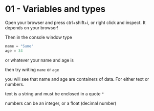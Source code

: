 # 01 - Variables and types

Open your browser and press ctrl+shift+i, or right click and inspect. It depends on your browser!

Then in the console window type

```javascript
name = "Sune"
age = 34
```

or whatever your name and age is

then try writing `name` or `age`

you will see that name and age are containers of data. For either text or numbers.

text is a string and must be enclosed in a quote `"`

numbers can be an integer, or a float (decimal number)
